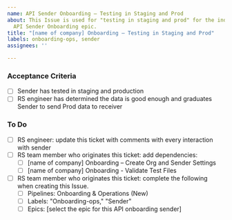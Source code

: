 ```yaml
---
name: API Sender Onboarding – Testing in Staging and Prod
about: This Issue is used for "testing in staging and prod" for the individual sender's
  API Sender Onboarding epic.
title: "[name of company] Onboarding – Testing in Staging and Prod"
labels: onboarding-ops, sender
assignees: ''

---
```


### Acceptance Criteria 
- [ ] Sender has tested in staging and production 
- [ ] RS engineer has determined the data is good enough and graduates Sender to send Prod data to receiver  

### To Do 
- [ ] RS engineer: update this ticket with comments with every interaction with sender 
- [ ] RS team member who originates this ticket: add dependencies:  
     - [ ] [name of company] Onboarding – Create Org and Sender Settings
     - [ ] [name of company] Onboarding - Validate Test Files 
- [ ] RS team member who originates this ticket: complete the following when creating this Issue. 
     - [ ] Pipelines: Onboarding & Operations (New) 
     - [ ] Labels: "Onboarding-ops," "Sender"
     - [ ] Epics: [select the epic for this API onboarding sender]
